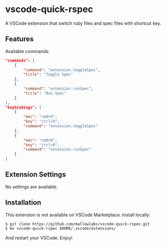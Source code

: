 # vscode-quick-rspec

A VSCode extension that switch ruby files and spec files with shortcut key.

## Features

Available commands:

```json
"commands": [
    {
        "command": "extension.toggleSpec",
        "title": "Toggle Spec"
    },
    {
        "command": "extension.runSpec",
        "title": "Run Spec"
    }
],
"keybindings": [
    {
        "mac": "cmd+9",
        "key": "ctrl+9",
        "command": "extension.toggleSpec"
    },
    {
        "mac": "cmd+0",
        "key": "ctrl+0",
        "command": "extension.runSpec"
    }
]
```

## Extension Settings

No settings are available.

## Installation

This extension is not available on VSCode Marketplace.
Install locally:

```shell
$ git clone https://github.com/mallowlabs/vscode-quick-rspec.git
$ mv vscode-quick-rspec $HOME/.vscode/extensions/
```

And restart your VSCode.
Enjoy!

